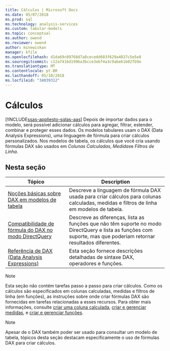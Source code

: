 ```yaml
---
title: Cálculos | Microsoft Docs
ms.date: 05/07/2018
ms.prod: sql
ms.technology: analysis-services
ms.custom: tabular-models
ms.topic: conceptual
ms.author: owend
ms.reviewer: owend
author: minewiskan
manager: kfile
ms.openlocfilehash: d1da69c09768d7a8cecedd683f629a4837c5e5e8
ms.sourcegitcommit: c12a7416d1996a3bcce3ebf4a3c9abe61b02fb9e
ms.translationtype: MT
ms.contentlocale: pt-BR
ms.lasthandoff: 05/10/2018
ms.locfileid: "34039312"
---
```

# <a name="calculations"></a>Cálculos 
[!INCLUDE[ssas-appliesto-sqlas-aas](../../includes/ssas-appliesto-sqlas-aas.md)]
  Depois de importar dados para o modelo, será possível adicionar cálculos para agregar, filtrar, estender, combinar e proteger esses dados. Os modelos tabulares usam o DAX (Data Analysis Expressions), uma linguagem de fórmula para criar cálculos personalizados. Nos modelos de tabela, os cálculos que você cria usando fórmulas DAX são usados em *Colunas Calculadas*, *Medidas*e *Filtros de Linha*.  
  
## <a name="in-this-section"></a>Nesta seção  
  
|Tópico|Description|  
|-----------|-----------------|  
|[Noções básicas sobre DAX em modelos de tabela](../../analysis-services/tabular-models/understanding-dax-in-tabular-models-ssas-tabular.md)|Descreve a linguagem de fórmula DAX usada para criar cálculos para colunas calculadas, medidas e filtros de linha em modelos de tabela.|  
|[Compatibilidade de fórmula do DAX no modo DirectQuery](http://msdn.microsoft.com/en-us/981b6a68-434d-4db6-964e-d92f8eb3ee3e)|Descreve as diferenças, lista as funções que não têm suporte no modo DirectQuery e lista as funções com suporte, mas que poderiam retornar resultados diferentes.|  
|[Referência de DAX (Data Analysis Expressions)](http://msdn.microsoft.com/en-us/70a82136-0926-4a91-bcb3-e18e82593b0d)|Esta seção fornece descrições detalhadas de sintaxe DAX, operadores e funções.|  
  
> [!NOTE]  
>  Esta seção não contém tarefas passo a passo para criar cálculos. Como os cálculos são especificados em colunas calculadas, medidas e filtros de linha (em funções), as instruções sobre onde criar fórmulas DAX são fornecidas em tarefas relacionadas a esses recursos. Para obter mais informações, consulte [criar uma coluna calculada](../../analysis-services/tabular-models/ssas-calculated-columns-create-a-calculated-column.md), [criar e gerenciar medidas](../../analysis-services/tabular-models/create-and-manage-measures-ssas-tabular.md), e [criar e gerenciar funções](../../analysis-services/tabular-models/create-and-manage-roles-ssas-tabular.md).  
  
> [!NOTE]  
>  Apesar de o DAX também poder ser usado para consultar um modelo de tabela, tópicos desta seção destacam especificamente o uso de fórmulas DAX para criar cálculos.  
  
  
